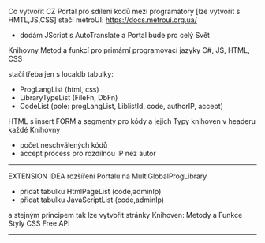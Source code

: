Co vytvořit CZ Portal pro sdílení kodů mezi programátory 
[lze vytvořit s HMTL,JS,CSS]
stačí metroUI: https://docs.metroui.org.ua/
+ dodám JScript s AutoTranslate a Portal bude pro celý Svět

Knihovny Metod a funkcí
pro primární programovací jazyky
C#, JS, HTML, CSS

stačí třeba jen s localdb 
tabulky:
 - ProgLangList   (html, css)
 - LibraryTypeList (FileFn, DbFn)
 - CodeList (pole: progLangList, LiblistId, code, authorIP, accept)


 HTML s insert FORM 
a segmenty pro kódy a jejich Typy knihoven
 v headeru každé Knihovny
 - počet neschválených kódů
 - accept process pro rozdílnou IP nez autor 

------------------------------------------------------------------------------------
EXTENSION IDEA
rozšíření Portalu na MultiGlobalProgLibrary
- přidat tabulku HtmlPageList (code,adminIp)
- přidat tabulku JavaScriptList (code,adminIp)

 a stejným principem tak lze vytvořit stránky Knihoven:
  Metody a Funkce
  Styly CSS
  Free API 

-----------------------------------------------------------------------------------------
